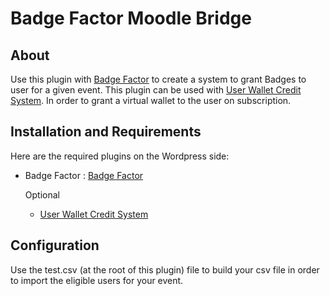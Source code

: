 # Badge Factor Moodle Bridge

## About

Use this plugin with [Badge Factor][1] to create a system to grant Badges to user for a given event.
This plugin can be used with [User Wallet Credit System][2]. In order to grant a virtual wallet to the user on subscription.

## Installation and Requirements

Here are the required plugins on the Wordpress side:
- Badge Factor : [Badge Factor][1]

    Optional

    - [User Wallet Credit System][2]

## Configuration

Use the test.csv (at the root of this plugin) file to build your csv file in order to import the eligible users for your event.

[1]: https://github.com/DigitalPygmalion/badge-factor
[2]: https://en-ca.wordpress.org/plugins/user-waller-credit-system/
